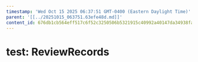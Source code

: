 ```yaml
---
timestamp: 'Wed Oct 15 2025 06:37:51 GMT-0400 (Eastern Daylight Time)'
parent: '[[../20251015_063751.63efe48d.md]]'
content_id: 676db1cb564eff517c6f52c3250506b5321915c40992a40147da34938fab6bfe
---
```


# test: ReviewRecords
